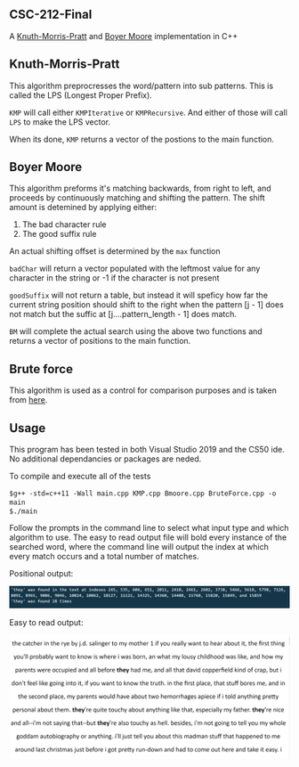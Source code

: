 ## CSC-212-Final

A [Knuth-Morris-Pratt](https://en.wikipedia.org/wiki/Knuth%E2%80%93Morris%E2%80%93Pratt_algorithm) and [Boyer Moore](https://en.wikipedia.org/wiki/Boyer%E2%80%93Moore_string-search_algorithm) implementation in C++

## Knuth-Morris-Pratt
This algorithm preprocresses the word/pattern into sub patterns. This is called the LPS (Longest Proper Prefix). 

`KMP` will call either `KMPIterative` or `KMPRecursive`. And either of those will call `LPS` to make the LPS vector.

When its done, `KMP` returns a vector of the postions to the main function. 
  
## Boyer Moore

  This algorithm preforms it's matching backwards, from right to left, and proceeds by continuously matching and shifting the pattern. The shift amount is detemined by applying either:

  1. The bad character rule
  2. The good suffix rule
  
  An actual shifting offset is determined by the `max` function

  `badChar` will return a vector populated with the leftmost value for any character in the string or -1 if the character is not present
  
  `goodSuffix` will not return a table, but instead it will speficy how far the current string position should shift to the right when the pattern [j - 1] does not match but the suffic at [j....pattern_length - 1] does match.
  
  `BM` will complete the actual search using the above two functions and returns a vector of positions to the main function.

## Brute force

  This algorithm is used as a control for comparison purposes and is taken from [here](https://www.geeksforgeeks.org/naive-algorithm-for-pattern-searching/?ref=lbp). 
  
## Usage

  This program has been tested in both Visual Studio 2019 and the CS50 ide. No additional dependancies or packages are neded.

  To compile and execute all of the tests

    $g++ -std=c++11 -Wall main.cpp KMP.cpp Bmoore.cpp BruteForce.cpp -o main
    $./main
    
  Follow the prompts in the command line to select what input type and which algorithm to use. The easy to read output file will bold every instance of the searched word, where the command line will output the index at which every match occurs and a total number of matches.

Positional output:

   ![alt text](https://github.com/a-dumas/CSC-212-Final/blob/main/indexes%20output.PNG)

Easy to read output:

   ![alt text](https://github.com/a-dumas/CSC-212-Final/blob/main/easy%20to%20read%20output.PNG)


 
